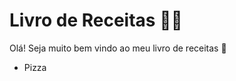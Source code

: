 # Livro de Receitas :man_cook:

Olá! Seja muito bem vindo ao meu livro de receitas :wave:

- Pizza

